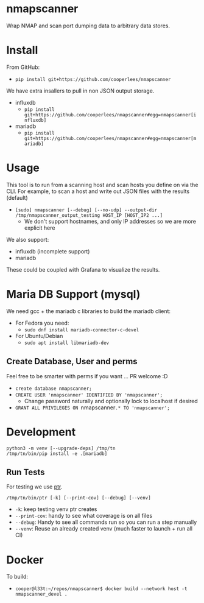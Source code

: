 # nmapscanner

Wrap NMAP and scan port dumping data to arbitrary data stores.

# Install

From GitHub:
- `pip install git+https://github.com/cooperlees/nmapscanner`

We have extra insallers to pull in non JSON output storage.
- influxdb
  - `pip install git+https://github.com/cooperlees/nmapscanner#egg=nmapscanner[influxdb]`
- mariadb
  - `pip install git+https://github.com/cooperlees/nmapscanner#egg=nmapscanner[mariadb]`

# Usage

This tool is to run from a scanning host and scan hosts you define on via the CLI.
For example, to scan a host and write out JSON files with the results (default)

- `[sudo] nmapscanner [--debug] [--no-udp] --output-dir /tmp/nmapscanner_output_testing HOST_IP [HOST_IP2 ...]`
  - We don't support hostnames, and only IP addresses so we are more explicit here

We also support:
- influxdb (incomplete support)
- mariadb

These could be coupled with Grafana to visualize the results.

# Maria DB Support (mysql)

We need gcc + the mariadb c libraries to build the mariadb client:

- For Fedora you need:
  - `sudo dnf install mariadb-connector-c-devel`
- For Ubuntu/Debian
  - `sudo apt install libmariadb-dev`

## Create Database, User and perms

Feel free to be smarter with perms if you want ... PR welcome :D

- `create database nmapscanner;`
- `CREATE USER 'nmapscanner' IDENTIFIED BY 'nmapscanner';`
  - Change password naturally and optionally lock to localhost if desired
- `GRANT ALL PRIVILEGES ON `nmapscanner`.* TO 'nmapscanner';`

# Development

```console
python3 -m venv [--upgrade-deps] /tmp/tn
/tmp/tn/bin/pip install -e .[mariadb]
````

## Run Tests

For testing we use [ptr](https://github.com/facebookincubator/ptr/).

```console
/tmp/tn/bin/ptr [-k] [--print-cov] [--debug] [--venv]
```

- `-k`: keep testing venv ptr creates
- `--print-cov`: handy to see what coverage is on all files
- `--debug`: Handy to see all commands run so you can run a step manually
- `--venv`: Reuse an already created venv (much faster to launch + run all CI)

# Docker

To build:

- `cooper@l33t:~/repos/nmapscanner$ docker build --network host -t nmapscanner_devel .`
